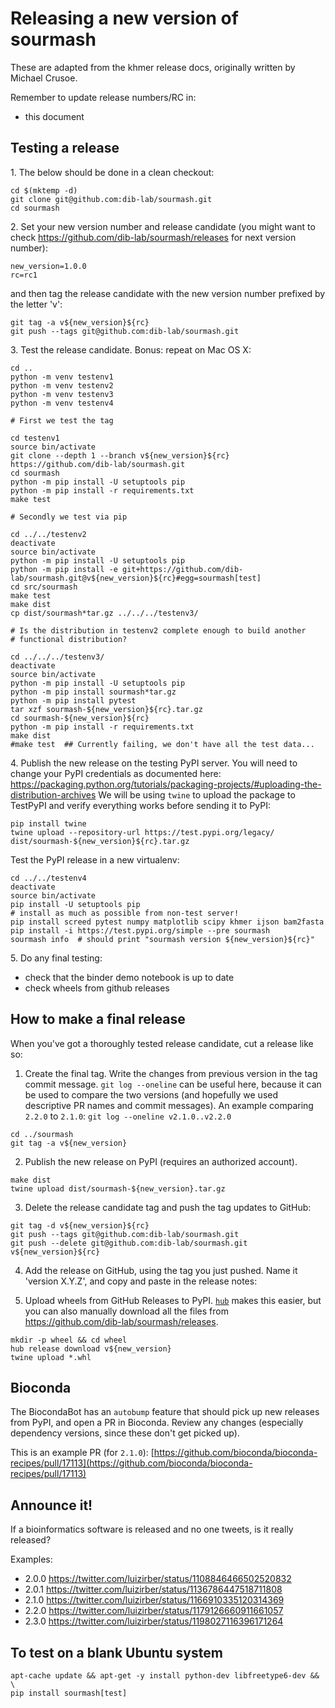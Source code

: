 # Releasing a new version of sourmash


These are adapted from the khmer release docs, originally written by
Michael Crusoe.

Remember to update release numbers/RC in:

* this document

## Testing a release


 1\. The below should be done in a clean checkout:
```
cd $(mktemp -d)
git clone git@github.com:dib-lab/sourmash.git
cd sourmash
```
2\. Set your new version number and release candidate (you might want to check https://github.com/dib-lab/sourmash/releases for next version number):
```
new_version=1.0.0
rc=rc1
```
 and then tag the release candidate with the new version number prefixed by
   the letter 'v':
```
git tag -a v${new_version}${rc}
git push --tags git@github.com:dib-lab/sourmash.git
```
3\. Test the release candidate. Bonus: repeat on Mac OS X:
```
cd ..
python -m venv testenv1
python -m venv testenv2
python -m venv testenv3
python -m venv testenv4

# First we test the tag

cd testenv1
source bin/activate
git clone --depth 1 --branch v${new_version}${rc} https://github.com/dib-lab/sourmash.git
cd sourmash
python -m pip install -U setuptools pip
python -m pip install -r requirements.txt
make test

# Secondly we test via pip

cd ../../testenv2
deactivate
source bin/activate
python -m pip install -U setuptools pip
python -m pip install -e git+https://github.com/dib-lab/sourmash.git@v${new_version}${rc}#egg=sourmash[test]
cd src/sourmash
make test
make dist
cp dist/sourmash*tar.gz ../../../testenv3/

# Is the distribution in testenv2 complete enough to build another
# functional distribution?

cd ../../../testenv3/
deactivate
source bin/activate
python -m pip install -U setuptools pip
python -m pip install sourmash*tar.gz
python -m pip install pytest
tar xzf sourmash-${new_version}${rc}.tar.gz
cd sourmash-${new_version}${rc}
python -m pip install -r requirements.txt
make dist
#make test  ## Currently failing, we don't have all the test data...
```

4\. Publish the new release on the testing PyPI server.  You will need
   to change your PyPI credentials as documented here:
   https://packaging.python.org/tutorials/packaging-projects/#uploading-the-distribution-archives
   We will be using `twine` to upload the package to TestPyPI and verify
   everything works before sending it to PyPI:

```
pip install twine
twine upload --repository-url https://test.pypi.org/legacy/ dist/sourmash-${new_version}${rc}.tar.gz
```
   Test the PyPI release in a new virtualenv:
```
cd ../../testenv4
deactivate
source bin/activate
pip install -U setuptools pip
# install as much as possible from non-test server!
pip install screed pytest numpy matplotlib scipy khmer ijson bam2fasta
pip install -i https://test.pypi.org/simple --pre sourmash
sourmash info  # should print "sourmash version ${new_version}${rc}"
```
5\. Do any final testing:

   * check that the binder demo notebook is up to date
   * check wheels from github releases

## How to make a final release

When you've got a thoroughly tested release candidate, cut a release like
so:

1. Create the final tag. Write the changes from previous version in the tag commit message. `git log --oneline` can be useful here, because it can be used to compare the two versions (and hopefully we used descriptive PR names and commit messages). An example comparing `2.2.0` to `2.1.0`:
`git log --oneline v2.1.0..v2.2.0`

```
cd ../sourmash
git tag -a v${new_version}
```
2. Publish the new release on PyPI (requires an authorized account).
```
make dist
twine upload dist/sourmash-${new_version}.tar.gz
```
3. Delete the release candidate tag and push the tag updates to GitHub:
```
git tag -d v${new_version}${rc}
git push --tags git@github.com:dib-lab/sourmash.git
git push --delete git@github.com:dib-lab/sourmash.git v${new_version}${rc}
```
4. Add the release on GitHub, using the tag you just pushed.  Name
   it 'version X.Y.Z', and copy and paste in the release notes:

5. Upload wheels from GitHub Releases to PyPI. [`hub`](https://hub.github.com/) makes this easier, but you can also manually download all the files from https://github.com/dib-lab/sourmash/releases.
```
mkdir -p wheel && cd wheel
hub release download v${new_version}
twine upload *.whl
```

## Bioconda

The BiocondaBot has an `autobump` feature that should pick up new releases from PyPI, and open a PR in Bioconda. Review any changes
(especially dependency versions, since these don't get picked up).

This is an example PR (for `2.1.0`): [https://github.com/bioconda/bioconda-recipes/pull/17113](https://github.com/bioconda/bioconda-recipes/pull/17113)

## Announce it!

If a bioinformatics software is released and no one tweets, is it really released?

Examples:
- 2.0.0 https://twitter.com/luizirber/status/1108846466502520832
- 2.0.1 https://twitter.com/luizirber/status/1136786447518711808
- 2.1.0 https://twitter.com/luizirber/status/1166910335120314369
- 2.2.0 https://twitter.com/luizirber/status/1179126660911661057
- 2.3.0 https://twitter.com/luizirber/status/1198027116396171264

## To test on a blank Ubuntu system

```
apt-cache update && apt-get -y install python-dev libfreetype6-dev && \
pip install sourmash[test]
```
